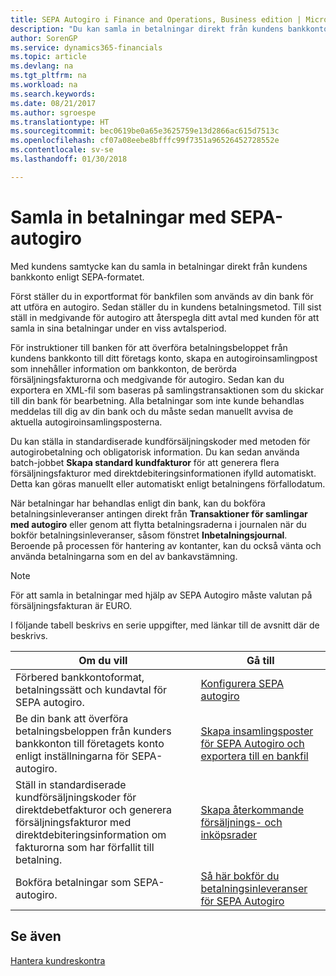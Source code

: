```yaml
---
title: SEPA Autogiro i Finance and Operations, Business edition | Microsoft Docs
description: "Du kan samla in betalningar direkt från kundens bankkonto enligt SEPA-formatet."
author: SorenGP
ms.service: dynamics365-financials
ms.topic: article
ms.devlang: na
ms.tgt_pltfrm: na
ms.workload: na
ms.search.keywords: 
ms.date: 08/21/2017
ms.author: sgroespe
ms.translationtype: HT
ms.sourcegitcommit: bec0619be0a65e3625759e13d2866ac615d7513c
ms.openlocfilehash: cf07a08eebe8bfffc99f7351a96526452728552e
ms.contentlocale: sv-se
ms.lasthandoff: 01/30/2018

---
```

# <a name="collecting-payments-with-sepa-direct-debit"></a>Samla in betalningar med SEPA-autogiro
Med kundens samtycke kan du samla in betalningar direkt från kundens bankkonto enligt SEPA-formatet.  

 Först ställer du in exportformat för bankfilen som används av din bank för att utföra en autogiro. Sedan ställer du in kundens betalningsmetod. Till sist ställ in medgivande för autogiro att återspegla ditt avtal med kunden för att samla in sina betalningar under en viss avtalsperiod.  

 För instruktioner till banken för att överföra betalningsbeloppet från kundens bankkonto till ditt företags konto, skapa en autogiroinsamlingpost som innehåller information om bankkonton, de berörda försäljningsfakturorna och medgivande för autogiro. Sedan kan du exportera en XML-fil som baseras på samlingstransaktionen som du skickar till din bank för bearbetning. Alla betalningar som inte kunde behandlas meddelas till dig av din bank och du måste sedan manuellt avvisa de aktuella autogiroinsamlingsposterna.  

 Du kan ställa in standardiserade kundförsäljningskoder med metoden för autogirobetalning och obligatorisk information. Du kan sedan använda batch-jobbet **Skapa standard kundfakturor** för att generera flera försäljningsfakturor med direktdebiteringsinformationen ifylld automatiskt. Detta kan göras manuellt eller automatiskt enligt betalningens förfallodatum.  

 När betalningar har behandlas enligt din bank, kan du bokföra betalningsinleveranser antingen direkt från **Transaktioner för samlingar med autogiro** eller genom att flytta betalningsraderna i journalen när du bokför betalningsinleveranser, såsom fönstret **Inbetalningsjournal**. Beroende på processen för hantering av kontanter, kan du också vänta och använda betalningarna som en del av bankavstämning.  

> [!NOTE]  
>  För att samla in betalningar med hjälp av SEPA Autogiro måste valutan på försäljningsfakturan är EURO.  

 I följande tabell beskrivs en serie uppgifter, med länkar till de avsnitt där de beskrivs.   

|**Om du vill**|**Gå till**|  
|------------|-------------|  
|Förbered bankkontoformat, betalningssätt och kundavtal för SEPA autogiro.|[Konfigurera SEPA autogiro](finance-how-to-set-up-sepa-direct-debit.md)|  
|Be din bank att överföra betalningsbeloppen från kunders bankkonton till företagets konto enligt inställningarna för SEPA-autogiro.|[Skapa insamlingsposter för SEPA Autogiro och exportera till en bankfil](finance-how-create-sepa-direct-debit-collection-entries-export-bank-file.md)|  
|Ställ in standardiserade kundförsäljningskoder för direktdebetfakturor och generera försäljningsfakturor med direktdebiteringsinformation om fakturorna som har förfallit till betalning.|[Skapa återkommande försäljnings- och inköpsrader](sales-how-work-standard-lines.md)|  
|Bokföra betalningar som SEPA-autogiro.|[Så här bokför du betalningsinleveranser för SEPA Autogiro](finance-how-to-post-sepa-direct-debit-payment-receipts.md)|  

## <a name="see-also"></a>Se även  
[Hantera kundreskontra](receivables-manage-receivables.md)

